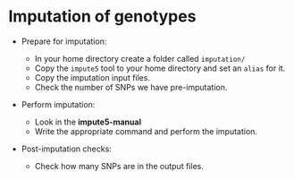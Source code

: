 # Imputation of genotypes

* Prepare for imputation:
    * In your home directory create a folder called `imputation/`
    * Copy the `impute5` tool to your home directory and set an `alias` for it.
    * Copy the imputation input files.
    * Check the number of SNPs we have pre-imputation.

* Perform imputation:
    * Look in the **impute5-manual**
    * Write the appropriate command and perform the imputation.

* Post-imputation checks:
    * Check how many SNPs are in the output files.
